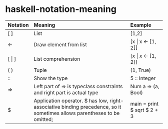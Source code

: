 # haskell-notation-meaning  

| Notation | Meaning | Example |    
| :--- | :------- | :--------- |  
| [ ] | List | [1,2] |  
| <- | Draw element from list | [x \| x <- [1, 2]] |  
| [ \| ] | List comprehension | [x \| x <- [1, 2]] |  
| ( ) | Tuple | (1, True) |  
| :: | Show the type | 5 :: Integer | 
| => | Left part of => is typeclass constraints and right part is actual type | Num a => (a, Bool) |  
| $ | Application operator. $ has low, right-associative binding precedence, so it sometimes allows parentheses to be omitted; | main = print $ sqrt $ 2 + 3 |  
